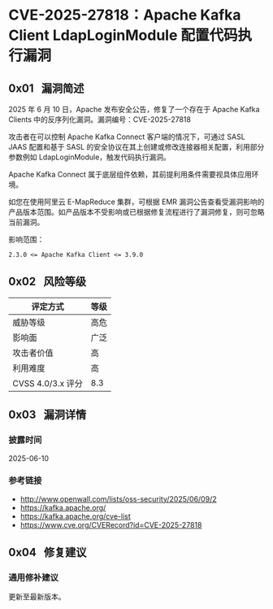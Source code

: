 # CVE-2025-27818：Apache Kafka Client LdapLoginModule 配置代码执行漏洞

## 0x01   漏洞简述

2025 年 6 月 10 日，Apache 发布安全公告，修复了一个存在于 Apache Kafka Clients 中的反序列化漏洞。漏洞编号：CVE-2025-27818

攻击者在可以控制 Apache Kafka Connect 客户端的情况下，可通过 SASL JAAS 配置和基于 SASL 的安全协议在其上创建或修改连接器相关配置，利用部分参数例如 LdapLoginModule，触发代码执行漏洞。

Apache Kafka Connect 属于底层组件依赖，其前提利用条件需要视具体应用环境。

如您在使用阿里云 E-MapReduce 集群，可根据 EMR 漏洞公告查看受漏洞影响的产品版本范围。如产品版本不受影响或已根据修复流程进行了漏洞修复，则可忽略当前漏洞。

影响范围：

```
2.3.0 <= Apache Kafka Client <= 3.9.0
```

## 0x02   风险等级

| 评定方式            | 等级  |
| --------------- | --- |
| 威胁等级            | 高危  |
| 影响面             | 广泛  |
| 攻击者价值           | 高   |
| 利用难度            | 高   |
| CVSS 4.0/3.x 评分 | 8.3 |

## 0x03   漏洞详情

### 披露时间

2025-06-10

### 参考链接

- http://www.openwall.com/lists/oss-security/2025/06/09/2
- https://kafka.apache.org/
- https://kafka.apache.org/cve-list
- https://www.cve.org/CVERecord?id=CVE-2025-27818

## 0x04   修复建议

### 通用修补建议

更新至最新版本。
